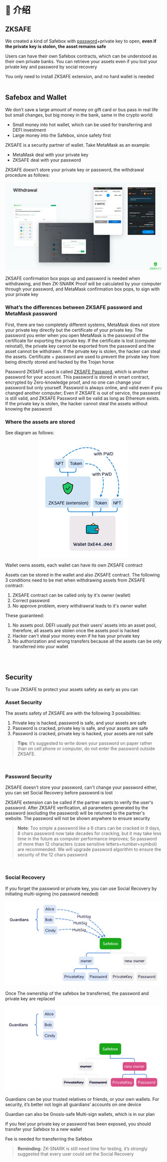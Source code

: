 # 👋 介绍
## ZKSAFE
We created a kind of Safebox with [password](../zkpass/README.md)+private key to open, **even if the private key is stolen, the asset remains safe**

Users can have their own Safebox contracts, which can be understood as their own private banks. You can retrieve your assets even if you lost your private key and password by social recovery

You only need to install ZKSAFE extension, and no hard wallet is needed
<br>
<br>

## Safebox and Wallet
We don’t save a large amount of money on gift card or bus pass in real life but small changes, but big money in the bank, same in the crypto world:

* Small money into hot wallet, which can be used for transferring and DEFI investment
* Large money into the Safebox, since safety first

ZKSAFE is a security partner of wallet. Take MetaMask as an example:

* MetaMask deal with your private key
* ZKSAFE deal with your password

ZKSAFE doesn’t store your private key or password, the withdrawal procedure as follows:

<div align="center"><img src="../images/withdrawal.png"></div>

ZKSAFE confirmation box pops up and password is needed when withdrawing, and then ZK-SNARK Proof will be calculated by your computer through your password, and MetaMask confirmation box pops, to sign with your private key
<br>

### What’s the differences between ZKSAFE password and MetaMask password
First, there are two completely different systems, MetaMask does not store your private key directly but the certificate of your private key. The password you enter when you open MetaMask is the password of the certificate for exporting the private key. If the certificate is lost (computer reinstall), the private key cannot be exported from the password and the asset cannot be withdrawn. If the private key is stolen, the hacker can steal the assets. Certificate + password are used to prevent the private key from being directly stored and hacked by the Trojan horse

Password ZKSAFE used is called [ZKSAFE Password](../zkpass/README.md), which is another password for your account. This password is stored in smart contract, encrypted by Zero-knowledge proof, and no one can change your password but only yourself. Password is always online, and valid even if you changed another computer; Even if ZKSAFE is out of service, the password is still valid, and ZKSAFE Password will be valid as long as Ethereum exists. If the private key is stolen, the hacker cannot steal the assets without knowing the password
<br>

### Where the assets are stored
See diagram as follows:

<div align="center"><img src="../images/zksafe-wallet.png"></div>

Wallet owns assets, each wallet can have its own ZKSAFE contract

Assets can be stored in the wallet and also ZKSAFE contract. The following 3 conditions need to be met when withdrawing assets from ZKSAFE contract:

1. ZKSAFE contract can be called only by it's owner (wallet)
2. Correct password
3. No approve problem, every withdrawral leads to it's owner wallet

These guaranteed:

1. No assets pool. DEFI usually put their users’ assets into an asset pool, therefore, all assets are stolen once the assets pool is hacked
2. Hacker can't steal your money even if he has your private key
3. No authorization and wrong transfers because all the assets can be only transferred into your wallet

<br>
<br>

## Security
To use ZKSAFE to protect your assets safety as early as you can

### Asset Security
The assets safety of ZKSAFE are with the following 3 possibilities:

1. Private key is hacked, password is safe, and your assets are safe
2. Password is cracked, private key is safe, and your assets are safe
3. Password is cracked, private key is hacked, your assets are not safe 

>**Tips**: it’s suggested to write down your password on paper rather than on cell phone or computer, do not enter the password outside ZKSAFE.

<br>

### Password Security
ZKSAFE doesn't store your password, can't change your password either, you can set Social Recovery before password is lost

ZKSAFE extension can be called if the partner wants to verify the user's password. After ZKSAFE verification, all parameters generated by the password (excluding the password) will be returned to the partner's website. The password will not be shown anywhere to ensure security


>**Note**: Too simple a password like a 6 chars can be cracked in 9 days, 8 chars password now take decades for cracking, but it may take less time in the future as computer performance improves; So password of more than 12 characters (case sensitive letters+number+symbol) are recommended. We will upgrade password algorithm to ensure the security of the 12 chars password

<br>

### Social Recovery 
If you forget the password or private key, you can use Social Recovery by initiating multi-signing (no password needed) 

<div align="left"><img src="../images/recovery-1.png"></div>

Once The ownership of the safebox be transferred, the password and private key are replaced

<div align="right"><img src="../images/recovery-2.png"></div>

Guardians can be your trusted relatives or friends, or your own wallets. For security, it’s better not login all guardians’ accounts on one device

Guardian can also be Gnosis-safe Multi-sign wallets, which is in our plan

If you feel your private key or password has been exposed, you should transfer your Safebox to a new wallet

Fee is needed for transferring the Safebox


>**Reminding**: ZK-SNARK is still need time for testing, it’s strongly suggested that every user could set the Social Recovery


